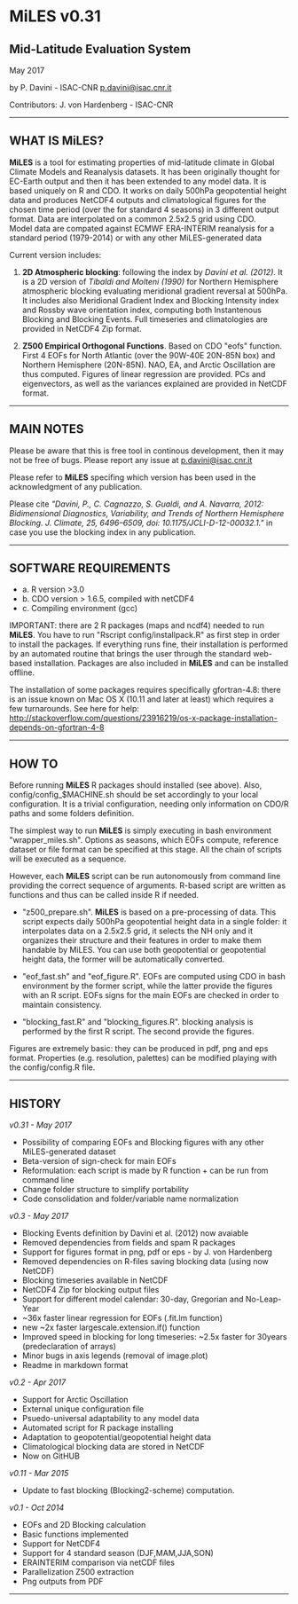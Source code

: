 # MiLES v0.31
## Mid-Latitude Evaluation System

May 2017

by P. Davini - ISAC-CNR
p.davini@isac.cnr.it

Contributors: J. von Hardenberg - ISAC-CNR

------------------------------

## WHAT IS MiLES?

**MiLES** is a tool for estimating properties of mid-latitude climate in Global Climate Models
and Reanalysis datasets. It has been originally thought for EC-Earth output and then
it has been extended to any model data. It is based uniquely on R and CDO.
It works on daily 500hPa geopotential height data and produces NetCDF4 outputs and climatological figures 
for the chosen time period (over the for standard 4 seasons) in 3 different output format. 
Data are interpolated on a common 2.5x2.5 grid using CDO.  
Model data are compated against ECMWF ERA-INTERIM reanalysis for a standard period (1979-2014) or with any 
other MiLES-generated data

Current version includes:
1. 	**2D Atmospheric blocking**: following the index by *Davini et al. (2012)*.
	It is a 2D version of *Tibaldi and Molteni (1990)* for Northern Hemisphere
	atmospheric blocking evaluating meridional gradient reversal at 500hPa.
	It includes also Meridional Gradient Index and Blocking Intensity index
	and Rossby wave orientation index, computing both Instantenous Blocking and Blocking Events.
	Full timeseries and climatologies are provided in NetCDF4 Zip format.

2. 	**Z500 Empirical Orthogonal Functions**. Based on CDO "eofs" function.
	First 4 EOFs for North Atlantic (over the 90W-40E 20N-85N box) and Northern Hemisphere (20N-85N).
	NAO, EA, and Arctic Oscillation are thus computed. 
	Figures of linear regression are provided.
	PCs and eigenvectors, as well as the variances explained are provided in NetCDF format.

----------------

## MAIN NOTES

Please be aware that this is free tool in continous development, then it may not be 
free of bugs. Please report any issue at p.davini@isac.cnr.it

Please refer to **MiLES** specifing which version has been used in the acknowledgment of any publication.

Please cite *"Davini, P., C. Cagnazzo, S. Gualdi, and A. Navarra, 2012:
Bidimensional Diagnostics, Variability, and Trends of Northern Hemisphere Blocking.
J. Climate, 25, 6496–6509, doi: 10.1175/JCLI-D-12-00032.1."*
in case you  use the blocking index in any publication.


----------------

## SOFTWARE REQUIREMENTS

* a. R version >3.0
* b. CDO version > 1.6.5, compiled with netCDF4
* c. Compiling environment (gcc)

IMPORTANT: there are 2 R packages (maps and ncdf4) needed to run **MiLES**.
You have to run "Rscript config/installpack.R" as first step in order to install the packages.
If everything runs fine, their installation is performed by an automated 
routine that brings the user through the standard web-based installation. 
Packages are also included in **MiLES** and can be installed offline.

The installation of some packages requires specifically gfortran-4.8: there is an issue known on 
Mac OS X (10.11 and later at least) which requires a few turnarounds. See here for help:
http://stackoverflow.com/questions/23916219/os-x-package-installation-depends-on-gfortran-4-8

-----------------

## HOW TO

Before running **MiLES** R packages should installed (see above).
Also, config/config_$MACHINE.sh should be set accordingly to your local configuration.
It is a trivial configuration, needing only information on CDO/R paths and some folders definition.

The simplest way to run **MiLES** is simply executing in bash environment "wrapper_miles.sh". 
Options as seasons, which EOFs compute, reference dataset or file format can be specified at this stage.
All the chain of scripts will be executed as a sequence.

However, each **MiLES** script can be run autonomously from command line providing the correct sequence of arguments.
R-based script are written as functions and thus can be called inside R if needed.  

* "z500_prepare.sh". **MiLES** is based on a pre-processing of data. 
This script expects daily 500hPa geopotential height data in a single folder: it interpolates data on a 2.5x2.5 grid,
it selects the NH only and it organizes their structure and their features in order to make them handable by MiLES.
You can use both geopotential or geopotential height data, the former will be automatically converted.   

* "eof_fast.sh" and "eof_figure.R". EOFs are computed using CDO in bash environment by the former script, while the latter
provide the figures with an R script. EOFs signs for the main EOFs are checked in order to maintain consistency.

* "blocking_fast.R" and "blocking_figures.R". blocking analysis is performed by the first R script. The second provide the figures.

Figures are extremely basic: they can be produced in pdf, png and eps format.
Properties (e.g. resolution, palettes) can be modified playing with the config/config.R file. 

------------

## HISTORY

*v0.31 - May 2017*
- Possibility of comparing EOFs and Blocking figures with any other MiLES-generated dataset
- Beta-version of sign-check for main EOFs
- Reformulation: each script is made by R function + can be run from command line
- Change folder structure to simplify portability
- Code consolidation and folder/variable name normalization

*v0.3 - May 2017*
- Blocking Events definition by Davini et al. (2012) now avaiable
- Removed dependencies from fields and spam R packages
- Support for figures format in png, pdf or eps - by J. von Hardenberg
- Removed dependencies on R-files saving blocking data (using now NetCDF)
- Blocking timeseries available in NetCDF
- NetCDF4 Zip for blocking output files
- Support for different model calendar: 30-day, Gregorian and No-Leap-Year
- ~36x faster linear regression for EOFs (.fit.lm function)
- new ~2x faster largescale.extension.if() function
- Improved speed in blocking for long timeseries: ~2.5x faster for 30years (predeclaration of arrays)
- Minor bugs in axis legends (removal of image.plot)
- Readme in markdown format


*v0.2 - Apr 2017*
- Support for Arctic Oscillation
- External unique configuration file
- Psuedo-universal adaptability to any model data
- Automated script for R package installing
- Adaptation to geopotential/geopotential height data
- Climatological blocking data are stored in NetCDF
- Now on GitHUB

*v0.11 - Mar 2015*

- Update to fast blocking (Blocking2-scheme) computation.

*v0.1 - Oct 2014*

- EOFs and 2D Blocking calculation
- Basic functions implemented
- Support for NetCDF4
- Support for 4 standard season (DJF,MAM,JJA,SON)
- ERAINTERIM comparison via netCDF files
- Parallelization Z500 extraction
- Png outputs from PDF

-----------------

